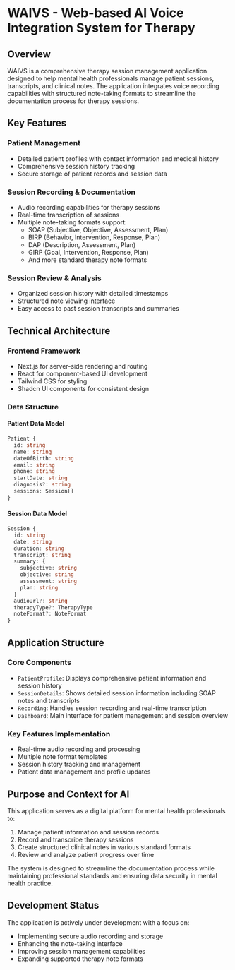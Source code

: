 # WAIVS - Web-based AI Voice Integration System for Therapy

## Overview
WAIVS is a comprehensive therapy session management application designed to help mental health professionals manage patient sessions, transcripts, and clinical notes. The application integrates voice recording capabilities with structured note-taking formats to streamline the documentation process for therapy sessions.

## Key Features

### Patient Management
- Detailed patient profiles with contact information and medical history
- Comprehensive session history tracking
- Secure storage of patient records and session data

### Session Recording & Documentation
- Audio recording capabilities for therapy sessions
- Real-time transcription of sessions
- Multiple note-taking formats support:
  - SOAP (Subjective, Objective, Assessment, Plan)
  - BIRP (Behavior, Intervention, Response, Plan)
  - DAP (Description, Assessment, Plan)
  - GIRP (Goal, Intervention, Response, Plan)
  - And more standard therapy note formats

### Session Review & Analysis
- Organized session history with detailed timestamps
- Structured note viewing interface
- Easy access to past session transcripts and summaries

## Technical Architecture

### Frontend Framework
- Next.js for server-side rendering and routing
- React for component-based UI development
- Tailwind CSS for styling
- Shadcn UI components for consistent design

### Data Structure

#### Patient Data Model
```typescript
Patient {
  id: string
  name: string
  dateOfBirth: string
  email: string
  phone: string
  startDate: string
  diagnosis?: string
  sessions: Session[]
}
```

#### Session Data Model
```typescript
Session {
  id: string
  date: string
  duration: string
  transcript: string
  summary: {
    subjective: string
    objective: string
    assessment: string
    plan: string
  }
  audioUrl?: string
  therapyType?: TherapyType
  noteFormat?: NoteFormat
}
```

## Application Structure

### Core Components
- `PatientProfile`: Displays comprehensive patient information and session history
- `SessionDetails`: Shows detailed session information including SOAP notes and transcripts
- `Recording`: Handles session recording and real-time transcription
- `Dashboard`: Main interface for patient management and session overview

### Key Features Implementation
- Real-time audio recording and processing
- Multiple note format templates
- Session history tracking and management
- Patient data management and profile updates

## Purpose and Context for AI
This application serves as a digital platform for mental health professionals to:
1. Manage patient information and session records
2. Record and transcribe therapy sessions
3. Create structured clinical notes in various standard formats
4. Review and analyze patient progress over time

The system is designed to streamline the documentation process while maintaining professional standards and ensuring data security in mental health practice.

## Development Status
The application is actively under development with a focus on:
- Implementing secure audio recording and storage
- Enhancing the note-taking interface
- Improving session management capabilities
- Expanding supported therapy note formats